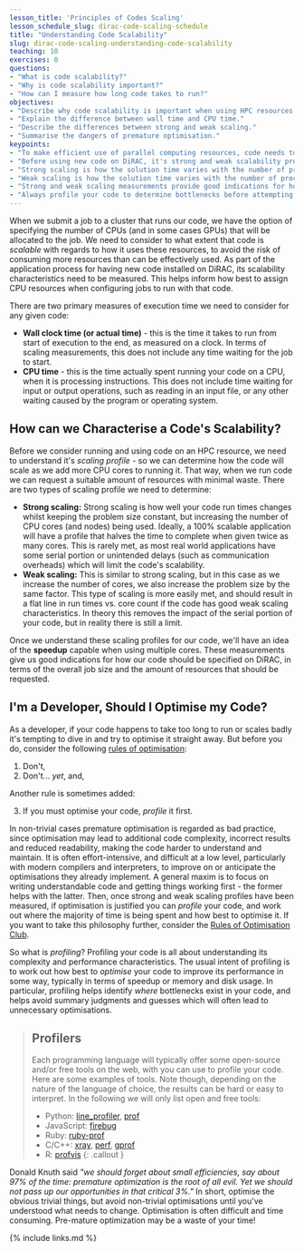 ```yaml
---
lesson_title: 'Principles of Codes Scaling'
lesson_schedule_slug: dirac-code-scaling-schedule
title: "Understanding Code Scalability"
slug: dirac-code-scaling-understanding-code-scalability
teaching: 10
exercises: 0
questions:
- "What is code scalability?"
- "Why is code scalability important?"
- "How can I measure how long code takes to run?"
objectives:
- "Describe why code scalability is important when using HPC resources."
- "Explain the difference between wall time and CPU time."
- "Describe the differences between strong and weak scaling."
- "Summarise the dangers of premature optimisation."
keypoints:
- "To make efficient use of parallel computing resources, code needs to be scalable."
- "Before using new code on DiRAC, it's strong and weak scalability profiles has to be measured."
- "Strong scaling is how the solution time varies with the number of processors for a fixed problem size."
- "Weak scaling is how the solution time varies with the number of processors for a fixed problem size for each processor."
- "Strong and weak scaling measurements provide good indications for how jobs should be configured to use resources."
- "Always profile your code to determine bottlenecks before attempting any non-trivial optimisations."
---
```


When we submit a job to a cluster that runs our code, we have the option of specifying the number of CPUs (and in some cases GPUs) that will be allocated to the job. We need to consider to what extent that code is *scalable* with regards to how it uses these resources, to avoid the risk of consuming more resources than can be effectively used. As part of the application process for having new code installed on DiRAC, its scalability characteristics need to be measured. This helps inform how best to assign CPU resources when configuring jobs to run with that code.

There are two primary measures of execution time we need to consider for any given code:

- **Wall clock time (or actual time)** - this is the time it takes to run from start of execution to the end, as measured on a clock. In terms of scaling measurements, this does not include any time waiting for the job to start.
- **CPU time** - this is the time actually spent running your code on a CPU, when it is processing instructions. This does not include time waiting for input or output operations, such as reading in an input file, or any other waiting caused by the program or operating system.

<!-- In some cases where you are running on a system which is shared by other users, your run may be swapped out to enable other users to use the system. Most systems within DiRAC are configured to have exclusive access. So your code will not be competing with other programs on the compute nodes, but may be competing on the network fabric, or for storage bandwidth. -->

## How can we Characterise a Code's Scalability?

Before we consider running and using code on an HPC resource, we need to understand it's *scaling profile* - so we can determine how the code will scale as we add more CPU cores to running it. That way, when we run code we can request a suitable amount of resources with minimal waste. There are two types of scaling profile we need to determine:

- **Strong scaling:** Strong scaling is how well your code run times changes whilst keeping the problem size constant, but increasing the number of CPU cores (and nodes) being used. Ideally, a 100% scalable application will have a profile that halves the time to complete when given twice as many cores. This is rarely met, as most real world applications have some serial portion or unintended delays (such as communication overheads) which will limit the code's scalability.
- **Weak scaling:** This is similar to strong scaling, but in this case as we increase the number of cores, we also increase the problem size by the same factor. This type of scaling is more easily met, and should result in a flat line in run times vs. core count if the code has good weak scaling characteristics. In theory this removes the impact of the serial portion of your code, but in reality there is still a limit.

 <!-- - the improvement in speed of execution of a task executed on two similar architectures with different resources.  -->

Once we understand these scaling profiles for our code, we'll have an idea of the **speedup** capable when using multiple cores. These measurements give us good indications for how our code should be specified on DiRAC, in terms of the overall job size and the amount of resources that should be requested.

## I'm a Developer, Should I Optimise my Code?

As a developer, if your code happens to take too long to run or scales badly it's tempting to dive in and try to optimise it straight away. But before you do, consider the following [rules of optimisation](https://hackernoon.com/the-rules-of-optimization-why-so-many-performance-efforts-fail-cf06aad89099):

1. Don't,
2. Don't... *yet*, and,

Another rule is sometimes added:

3. If you must optimise your code, *profile* it first.

In non-trivial cases premature optimisation is regarded as bad practice, since optimisation may lead to additional code complexity, incorrect results and reduced readability, making the code harder to understand and maintain. It is often effort-intensive, and difficult at a low level, particularly with modern compilers and interpreters, to improve on or anticipate the optimisations they already implement. A general maxim is to focus on writing understandable code and getting things working first - the former helps with the latter. Then, once strong and weak scaling profiles have been measured, if optimisation is justified you can *profile* your code, and work out where the majority of time is being spent and how best to optimise it. If you want to take this philosophy further, consider the [Rules of Optimisation Club](https://perlbuzz.com/2008/02/19/the_rules_of_optimization_club/).

So what is *profiling*? Profiling your code is all about understanding its complexity and performance characteristics. The usual intent of profiling is to work out how best to *optimise* your code to improve its performance in some way, typically in terms of speedup or memory and disk usage. In particular, profiling helps identify *where* bottlenecks exist in your code, and helps avoid summary judgments and guesses which will often lead to unnecessary optimisations.

> ## Profilers
>
> Each programming language will typically offer some open-source and/or free tools
> on the web, with you can use to profile your code. Here are some examples of
> tools. Note though, depending on the nature of the language of choice, the
> results can be hard or easy to interpret. In the following we will only list
> open and free tools:
>
> - Python: [line_profiler](https://github.com/pyutils/line_profiler),
>   [prof](https://docs.python.org/3.9/library/profile.html)
> - JavaScript: [firebug](https://github.com/firebug/firebug)
> - Ruby: [ruby-prof](https://github.com/ruby-prof/ruby-prof)
> - C/C++: [xray](https://llvm.org/docs/XRay.html),
>   [perf](https://perf.wiki.kernel.org/index.php/Main_Page),
>   [gprof](https://ftp.gnu.org/old-gnu/Manuals/gprof-2.9.1/html_mono/gprof.html)
> - R: [profvis](https://github.com/rstudio/profvis)
{: .callout }

Donald Knuth said *"we should forget about small efficiencies, say about 97% of the time: premature optimization is the root of all evil. Yet we should not pass up our opportunities in that critical 3%."* In short, optimise the obvious trivial things, but avoid non-trivial optimisations until you've understood what needs to change. Optimisation is often difficult and time consuming. Pre-mature optimization may be a waste of your time!


{% include links.md %}
